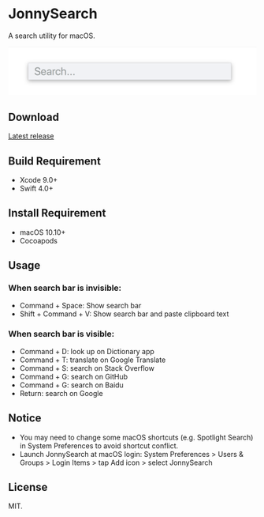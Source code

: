 # JonnySearch
A search utility for macOS.

![Screenshot](/Screenshot.png)

## Download
[Latest release](https://github.com/JunyuKuang/JonnySearch/releases/)

## Build Requirement
- Xcode 9.0+
- Swift 4.0+

## Install Requirement
- macOS 10.10+
- Cocoapods

## Usage

### When search bar is invisible:
- Command + Space: Show search bar
- Shift + Command + V: Show search bar and paste clipboard text

### When search bar is visible:
- Command + D: look up on Dictionary app
- Command + T: translate on Google Translate
- Command + S: search on Stack Overflow
- Command + G: search on GitHub
- Command + G: search on Baidu
- Return: search on Google

## Notice
- You may need to change some macOS shortcuts (e.g. Spotlight Search) in System Preferences to avoid shortcut conflict.
- Launch JonnySearch at macOS login: System Preferences > Users & Groups > Login Items > tap Add icon > select JonnySearch

## License
MIT.
